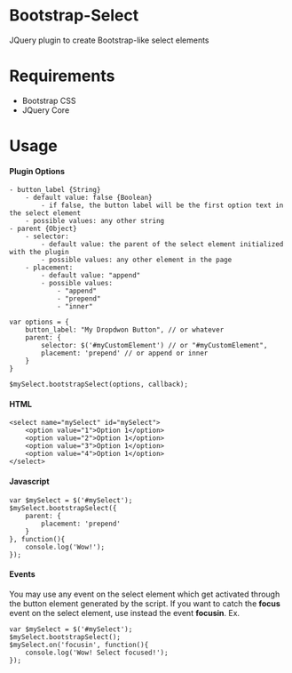Bootstrap-Select
================

JQuery plugin to create Bootstrap-like select elements

# Requirements
- Bootstrap CSS
- JQuery Core

# Usage

#### Plugin Options
	
	- button_label {String}
		- default value: false {Boolean}
			- if false, the button label will be the first option text in the select element
		- possible values: any other string
	- parent {Object}
		- selector:
			- default value: the parent of the select element initialized with the plugin
			- possible values: any other element in the page
		- placement:
			- default value: "append"
			- possible values:
				- "append"
				- "prepend"
				- "inner"

	var options = {
		button_label: "My Dropdwon Button", // or whatever
		parent: {
			selector: $('#myCustomElement') // or "#myCustomElement",
			placement: 'prepend' // or append or inner
		}
	}
	
	$mySelect.bootstrapSelect(options, callback);

#### HTML
	
	<select name="mySelect" id="mySelect">
		<option value="1">Option 1</option>
		<option value="2">Option 1</option>
		<option value="3">Option 1</option>
		<option value="4">Option 1</option>
	</select>

#### Javascript

	var $mySelect = $('#mySelect');
	$mySelect.bootstrapSelect({
		parent: {
			placement: 'prepend'
		}
	}, function(){
		console.log('Wow!');
	});

#### Events
You may use any event on the select element which get activated through the button element generated by the script.
If you want to catch the **focus** event on the select element, use instead the event **focusin**.
Ex.

	var $mySelect = $('#mySelect');
	$mySelect.bootstrapSelect();
	$mySelect.on('focusin', function(){
		console.log('Wow! Select focused!');	
	});


